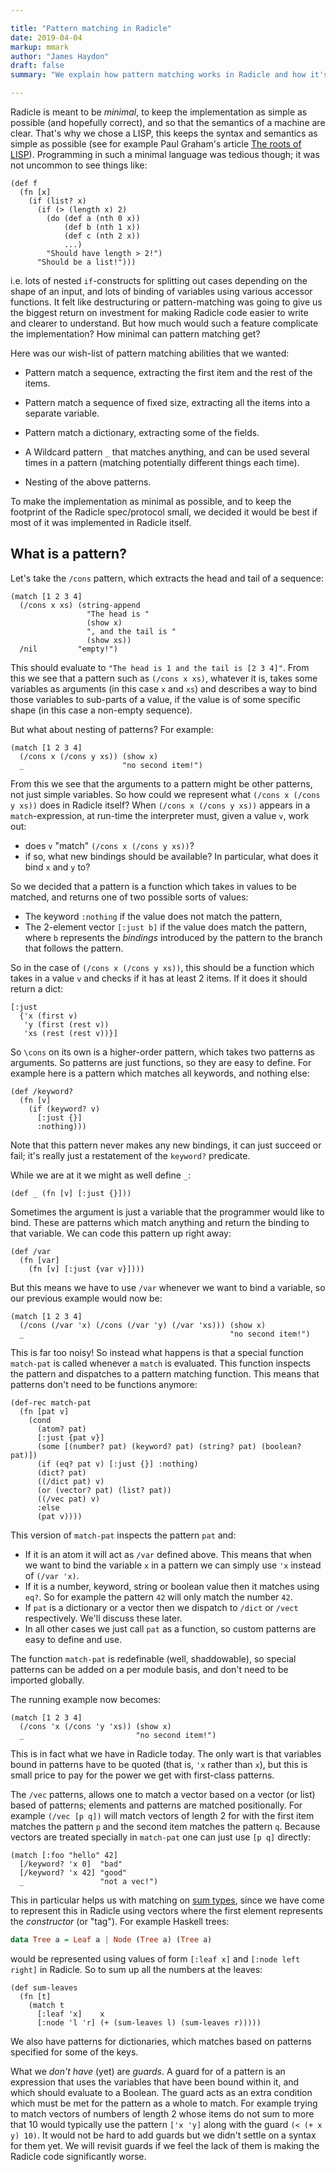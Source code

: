 ```yaml
---

title: "Pattern matching in Radicle"
date: 2019-04-04
markup: mmark
author: "James Haydon"
draft: false
summary: "We explain how pattern matching works in Radicle and how it's implemented under the hood."

---
```


Radicle is meant to be *minimal*, to keep the implementation as simple as
possible (and hopefully correct), and so that the semantics of a machine are
clear. That's why we chose a LISP, this keeps the syntax and semantics as simple
as possible (see for example Paul Graham's article [The roots of
LISP](http://paulgraham.com/rootsoflisp.html)). Programming in such a minimal
language was tedious though; it was not uncommon to see things like:

```
(def f
  (fn [x]
    (if (list? x)
      (if (> (length x) 2)
        (do (def a (nth 0 x))
            (def b (nth 1 x))
            (def c (nth 2 x))
            ...)
        "Should have length > 2!")
      "Should be a list!")))
```

i.e. lots of nested `if`-constructs for splitting out cases depending on the
shape of an input, and lots of binding of variables using various accessor
functions. It felt like destructuring or pattern-matching was going to give us
the biggest return on investment for making Radicle code easier to write and
clearer to understand. But how much would such a feature complicate the
implementation?  How minimal can pattern matching get?

Here was our wish-list of pattern matching abilities that we wanted:

- Pattern match a sequence, extracting the first item and the rest of the items.

- Pattern match a sequence of fixed size, extracting all the items into a
  separate variable.

- Pattern match a dictionary, extracting some of the fields.

- A Wildcard pattern `_` that matches anything, and can be used several times in a
  pattern (matching potentially different things each time).

- Nesting of the above patterns.

To make the implementation as minimal as possible, and to keep the footprint of
the Radicle spec/protocol small, we decided it would be best if most of it was
implemented in Radicle itself.

## What is a pattern?

Let's take the `/cons` pattern, which extracts the head and tail of a sequence:

```
(match [1 2 3 4]
  (/cons x xs) (string-append
                 "The head is "
                 (show x)
                 ", and the tail is "
                 (show xs))
  /nil         "empty!")
```

This should evaluate to `"The head is 1 and the tail is [2 3 4]"`. From this we
see that a pattern such as `(/cons x xs)`, whatever it is, takes some variables
as arguments (in this case `x` and `xs`) and describes a way to bind those
variables to sub-parts of a value, if the value is of some specific shape (in
this case a non-empty sequence).

But what about nesting of patterns? For example:

```
(match [1 2 3 4]
  (/cons x (/cons y xs)) (show x)
  _                      "no second item!")
```

From this we see that the arguments to a pattern might be other patterns, not
just simple variables. So how could we represent what `(/cons x (/cons y xs))`
does in Radicle itself? When `(/cons x (/cons y xs))` appears in a
`match`-expression, at run-time the interpreter must, given a value `v`, work
out:

- does `v` "match" `(/cons x (/cons y xs))`?
- if so, what new bindings should be available? In particular, what does it bind
  `x` and `y` to?

So we decided that a pattern is a function which takes in values to be matched,
and returns one of two possible sorts of values:

- The keyword `:nothing` if the value does not match the pattern,
- The 2-element vector `[:just b]` if the value does match the pattern, where
  `b` represents the *bindings* introduced by the pattern to the branch that
  follows the pattern.

So in the case of `(/cons x (/cons y xs))`, this should be a function which
takes in a value `v` and checks if it has at least 2 items. If it does it should
return a dict:

```
[:just
  {'x (first v)
   'y (first (rest v))
   'xs (rest (rest v))}]
```

So `\cons` on its own is a higher-order pattern, which takes two patterns as
arguments. So patterns are just functions, so they are easy to define. For
example here is a pattern which matches all keywords, and nothing else:

```
(def /keyword?
  (fn [v]
    (if (keyword? v)
      [:just {}]
      :nothing)))
```

Note that this pattern never makes any new bindings, it can just succeed or
fail; it's really just a restatement of the `keyword?` predicate.

While we are at it we might as well define `_`:

```
(def _ (fn [v] [:just {}]))
```

Sometimes the argument is just a variable that the programmer would like to
bind. These are patterns which match anything and return the binding to that
variable. We can code this pattern up right away:

```
(def /var
  (fn [var]
    (fn [v] [:just {var v}])))
```

But this means we have to use `/var` whenever we want to bind a variable, so our
previous example would now be:

```
(match [1 2 3 4]
  (/cons (/var 'x) (/cons (/var 'y) (/var 'xs))) (show x)
  _                                              "no second item!")
```

This is far too noisy! So instead what happens is that a special function
`match-pat` is called whenever a `match` is evaluated. This function inspects
the pattern and dispatches to a pattern matching function. This means that
patterns don't need to be functions anymore:

```
(def-rec match-pat
  (fn [pat v]
    (cond
      (atom? pat)
      [:just {pat v}]
      (some [(number? pat) (keyword? pat) (string? pat) (boolean? pat)])
      (if (eq? pat v) [:just {}] :nothing)
      (dict? pat)
      ((/dict pat) v)
      (or (vector? pat) (list? pat))
      ((/vec pat) v)
      :else
      (pat v))))
```

This version of `match-pat` inspects the pattern `pat` and:
- If it is an atom it will act as `/var` defined above. This means that when we
  want to bind the variable `x` in a pattern we can simply use `'x` instead of
  `(/var 'x)`.
- If it is a number, keyword, string or boolean value then it matches using
  `eq?`. So for example the pattern `42` will only match the number `42`.
- If `pat` is a dictionary or a vector then we dispatch to `/dict` or `/vect`
  respectively. We'll discuss these later.
- In all other cases we just call `pat` as a function, so custom patterns are
  easy to define and use.

The function `match-pat` is redefinable (well, shaddowable), so special patterns
can be added on a per module basis, and don't need to be imported globally.

The running example now becomes:

```
(match [1 2 3 4]
  (/cons 'x (/cons 'y 'xs)) (show x)
  _                         "no second item!")
```

This is in fact what we have in Radicle today. The only wart is that variables
bound in patterns have to be quoted (that is, `'x` rather than `x`), but this is
small price to pay for the power we get with first-class patterns.

The `/vec` patterns, allows one to match a vector based on a vector (or list)
based of patterns; elements and patterns are matched positionally. For example
`(/vec [p q])` will match vectors of length 2 for with the first item matches
the pattern `p` and the second item matches the pattern `q`. Because vectors are
treated specially in `match-pat` one can just use `[p q]` directly:

```
(match [:foo "hello" 42]
  [/keyword? 'x 0]  "bad"
  [/keyword? 'x 42] "good"
  _                 "not a vec!")
```

This in particular helps us with matching on [sum
types](https://en.wikipedia.org/wiki/Tagged_union), since we have come to
represent this in Radicle using vectors where the first element represents the
_constructor_ (or "tag"). For example Haskell trees:
``` haskell
data Tree a = Leaf a | Node (Tree a) (Tree a)
```
would be represented using values of form `[:leaf x]` and `[:node left right]`
in Radicle. So to sum up all the numbers at the leaves:

```
(def sum-leaves
  (fn [t]
    (match t
      [:leaf 'x]    x
      [:node 'l 'r] (+ (sum-leaves l) (sum-leaves r)))))
```

We also have patterns for dictionaries, which matches based on patterns
specified for some of the keys.

What we _don't have_ (yet) are _guards_. A guard for of a pattern is an
expression that uses the variables that have been bound within it, and which
should evaluate to a Boolean. The guard acts as an extra condition which must be
met for the pattern as a whole to match. For example trying to match vectors of
numbers of length 2 whose items do not sum to more that 10 would typically use
the pattern `['x 'y]` along with the guard `(< (+ x y) 10)`. It would not be
hard to add guards but we didn't settle on a syntax for them yet. We will
revisit guards if we feel the lack of them is making the Radicle code
significantly worse.
